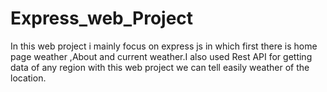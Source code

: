 # Express_web_Project
In this web project i mainly focus on express js in which first there is home page  weather ,About and current weather.I also used Rest API for getting data of any region with this web project we can tell easily weather of the location. 
